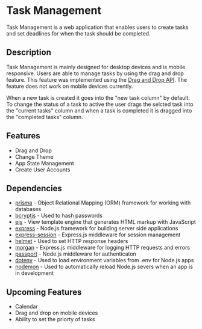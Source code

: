# Task Management

Task Management is a web application that enables users to create tasks and set deadlines for when the task should be completed.

## Description

Task Management is mainly designed for desktop devices and is mobile responsive. Users are able to manage tasks by using the drag and drop feature. This feature was implemented using the [Drag and Drop API](https://developer.mozilla.org/en-US/docs/Web/API/HTML_Drag_and_Drop_API). The feature does not work on mobile devices currently.

When a new task is created it goes into the "new task column" by default. To change the status of a task to active the user drags the selcted task into the "current tasks" column and when a task is completed it is dragged into the "completed tasks" column.

## Features

- Drag and Drop
- Change Theme
- App State Management
- Create User Accounts

## Dependencies

- [prisma](https://www.prisma.io/docs) - Object Relational Mapping (ORM) framework for working with databases
- [bcryptjs](https://www.npmjs.com/package/bcryptjs) - Used to hash passwords
- [ejs](https://ejs.co/) - View template engine that generates HTML markup with JavaScript
- [express](https://expressjs.com/) - Node.js framework for building server side applications
- [express-session](https://expressjs.com/en/resources/middleware/session.html) - Express.js middleware for session management
- [helmet](https://helmetjs.github.io/) - Used to set HTTP response headers
- [morgan](https://github.com/expressjs/morgan#readme) - Express.js middleware for logging HTTP requests and errors
- [passport](https://www.passportjs.org/) - Node.js middleware for authenticaton
- [dotenv](https://github.com/motdotla/dotenv#readme) - Used to load environment variables from .env for Node.js apps
- [nodemon](https://nodemon.io/) - Used to automatically reload Node.js severs when an app is in development

## Upcoming Features

- Calendar
- Drag and drop on mobile devices
- Ability to set the priorty of tasks
